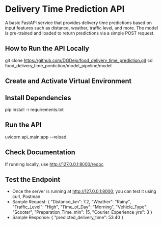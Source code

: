 # Delivery Time Prediction API

A basic FastAPI service that provides delivery time predictions based on input features such as distance, weather, traffic level, and more. 
The model is pre-trained and loaded to return predictions via a simple POST request.

## How to Run the API Locally

git clone https://github.com/DGDejo/food_delivery_time_prediction.git
cd food_delivery_time_prediction/model_pipeline/model

## Create and Activate Virtual Environment

## Install Dependencies

pip install -r requirements.txt

## Run the API

uvicorn api_main:app --reload

## Check Documentation

If running locally, use http://127.0.0.1:8000/redoc

## Test the Endpoint

- Once the server is running at http://127.0.0.1:8000, you can test it using curl, Postman
- Sample Request:
    {
    "Distance_km": 7.2,
    "Weather": "Rainy",
    "Traffic_Level": "High",
    "Time_of_Day": "Morning",
    "Vehicle_Type": "Scooter",
    "Preparation_Time_min": 15,
    "Courier_Experience_yrs": 3
    }
- Sample Response:
    {
    "predicted_delivery_time": 53.40
    }
